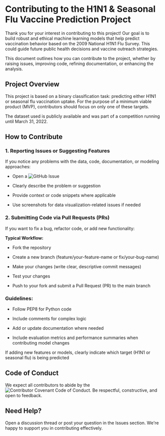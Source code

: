 # Contributing to the H1N1 & Seasonal Flu Vaccine Prediction Project

Thank you for your interest in contributing to this project! Our goal is to build robust and ethical machine learning models that help predict vaccination behavior based on the 2009 National H1N1 Flu Survey. This could guide future public health decisions and vaccine outreach strategies.

This document outlines how you can contribute to the project, whether by raising issues, improving code, refining documentation, or enhancing the analysis.

## Project Overview
This project is based on a binary classification task: predicting either H1N1 or seasonal flu vaccination uptake. For the purpose of a minimum viable product (MVP), contributors should focus on only one of these targets.

The dataset used is publicly available and was part of a competition running until March 31, 2022.

## How to Contribute

### 1. Reporting Issues or Suggesting Features
If you notice any problems with the data, code, documentation, or modeling approaches:

* Open a ![GitHub Issue](https://github.com/your-repo/issues)

* Clearly describe the problem or suggestion

* Provide context or code snippets where applicable

* Use screenshots for data visualization-related issues if needed

### 2. Submitting Code via Pull Requests (PRs)

If you want to fix a bug, refactor code, or add new functionality:

**Typical Workflow:**

* Fork the repository

* Create a new branch (feature/your-feature-name or fix/your-bug-name)

* Make your changes (write clear, descriptive commit messages)

* Test your changes

* Push to your fork and submit a Pull Request (PR) to the main branch

### Guidelines:

* Follow PEP8 for Python code

* Include comments for complex logic

* Add or update documentation where needed

* Include evaluation metrics and performance summaries when contributing model changes

If adding new features or models, clearly indicate which target (H1N1 or seasonal flu) is being predicted

   
## Code of Conduct

We expect all contributors to abide by the ![Contributor Covenant Code of Conduct](https://www.contributor-covenant.org/). Be respectful, constructive, and open to feedback.

## Need Help?
Open a discussion thread or post your question in the Issues section. We're happy to support you in contributing effectively.